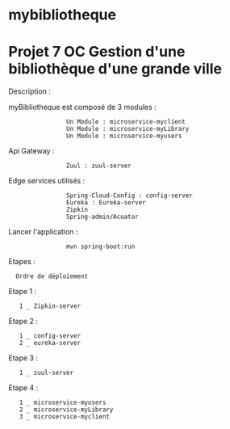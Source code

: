 # mybibliotheque

# Projet 7 OC Gestion d'une bibliothèque d'une grande ville

Description :
  
  myBibliotheque est composé de 3 modules :  
  
                    Un Module : microservice-myclient
                    Un Module : microservice-myLibrary
                    Un Module : microservice-myusers
                    
  Api Gateway :
 
                    Zuul : zuul-server

  Edge services utilisés : 
                    
                    Spring-Cloud-Config : config-server
                    Eureka : Eureka-server
                    Zipkin
                    Spring-admin/Acuator

Lancer l'application : 
                    
                    mvn spring-boot:run

Etapes : 

      Ordre de déploiement

Etape 1 : 
      
       1 _ Zipkin-server
      
Etape 2 : 
      
       1 _ config-server
       2 _ eureka-server
       
Etape 3 : 
      
       1 _ zuul-server
       
Etape 4 : 
      
       1 _ microservice-myusers
       2 _ microservice-myLibrary
       3 _ microservice-myclient
       
      
